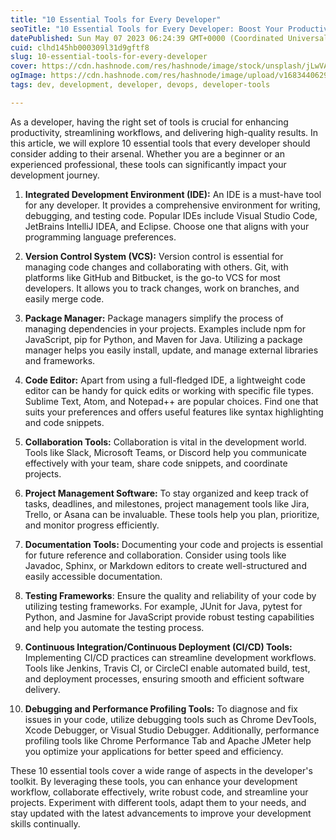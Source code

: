 ```yaml
---
title: "10 Essential Tools for Every Developer"
seoTitle: "10 Essential Tools for Every Developer: Boost Your Productivity and St"
datePublished: Sun May 07 2023 06:24:39 GMT+0000 (Coordinated Universal Time)
cuid: clhd145hb000309l31d9gftf8
slug: 10-essential-tools-for-every-developer
cover: https://cdn.hashnode.com/res/hashnode/image/stock/unsplash/jLwVAUtLOAQ/upload/39b1fbf21ce0f61bca286a045d5eba56.jpeg
ogImage: https://cdn.hashnode.com/res/hashnode/image/upload/v1683440629787/95c6e94d-592c-410f-b439-b0fb4bf4aa80.png
tags: dev, development, developer, devops, developer-tools

---
```


As a developer, having the right set of tools is crucial for enhancing productivity, streamlining workflows, and delivering high-quality results. In this article, we will explore 10 essential tools that every developer should consider adding to their arsenal. Whether you are a beginner or an experienced professional, these tools can significantly impact your development journey.

1. **Integrated Development Environment (IDE):** An IDE is a must-have tool for any developer. It provides a comprehensive environment for writing, debugging, and testing code. Popular IDEs include Visual Studio Code, JetBrains IntelliJ IDEA, and Eclipse. Choose one that aligns with your programming language preferences.
    
2. **Version Control System (VCS):** Version control is essential for managing code changes and collaborating with others. Git, with platforms like GitHub and Bitbucket, is the go-to VCS for most developers. It allows you to track changes, work on branches, and easily merge code.
    
3. **Package Manager:** Package managers simplify the process of managing dependencies in your projects. Examples include npm for JavaScript, pip for Python, and Maven for Java. Utilizing a package manager helps you easily install, update, and manage external libraries and frameworks.
    
4. **Code Editor:** Apart from using a full-fledged IDE, a lightweight code editor can be handy for quick edits or working with specific file types. Sublime Text, Atom, and Notepad++ are popular choices. Find one that suits your preferences and offers useful features like syntax highlighting and code snippets.
    
5. **Collaboration Tools:** Collaboration is vital in the development world. Tools like Slack, Microsoft Teams, or Discord help you communicate effectively with your team, share code snippets, and coordinate projects.
    
6. **Project Management Software:** To stay organized and keep track of tasks, deadlines, and milestones, project management tools like Jira, Trello, or Asana can be invaluable. These tools help you plan, prioritize, and monitor progress efficiently.
    
7. **Documentation Tools:** Documenting your code and projects is essential for future reference and collaboration. Consider using tools like Javadoc, Sphinx, or Markdown editors to create well-structured and easily accessible documentation.
    
8. **Testing Frameworks**: Ensure the quality and reliability of your code by utilizing testing frameworks. For example, JUnit for Java, pytest for Python, and Jasmine for JavaScript provide robust testing capabilities and help you automate the testing process.
    
9. **Continuous Integration/Continuous Deployment (CI/CD) Tools:** Implementing CI/CD practices can streamline development workflows. Tools like Jenkins, Travis CI, or CircleCI enable automated build, test, and deployment processes, ensuring smooth and efficient software delivery.
    
10. **Debugging and Performance Profiling Tools:** To diagnose and fix issues in your code, utilize debugging tools such as Chrome DevTools, Xcode Debugger, or Visual Studio Debugger. Additionally, performance profiling tools like Chrome Performance Tab and Apache JMeter help you optimize your applications for better speed and efficiency.
    

These 10 essential tools cover a wide range of aspects in the developer's toolkit. By leveraging these tools, you can enhance your development workflow, collaborate effectively, write robust code, and streamline your projects. Experiment with different tools, adapt them to your needs, and stay updated with the latest advancements to improve your development skills continually.